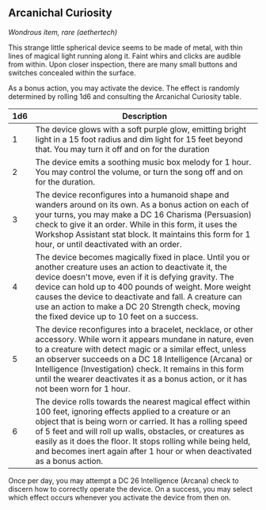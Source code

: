 ## Arcanichal Curiosity
*Wondrous item, rare (aethertech)*

This strange little spherical device seems to be made of metal, with thin lines of magical light running along it. Faint whirs and clicks are audible from within. Upon closer inspection, there are many small buttons and switches concealed within the surface.

As a bonus action, you may activate the device. The effect is randomly determined by rolling 1d6 and consulting the Arcanichal Curiosity table.

| 1d6| Description |
| --- | ------ |
| 1 | The device glows with a soft purple glow, emitting bright light in a 15 foot radius and dim light for 15 feet beyond that. You may turn it off and on for the duration |
| 2 | The device emits a soothing music box melody for 1 hour. You may control the volume, or turn the song off and on for the duration. |
| 3 | The device reconfigures into a humanoid shape and wanders around on its own. As a bonus action on each of your turns, you may make a DC 16 Charisma (Persuasion) check to give it an order. While in this form, it uses the Workshop Assistant stat block. It maintains this form for 1 hour, or until deactivated with an order. |
| 4 | The device becomes magically fixed in place. Until you or another creature uses an action to deactivate it, the device doesn't move, even if it is defying gravity. The device can hold up to 400 pounds of weight. More weight causes the device to deactivate and fall. A creature can use an action to make a DC 20 Strength check, moving the fixed device up to 10 feet on a success. |
| 5 | The device reconfigures into a bracelet, necklace, or other accessory. While worn it appears mundane in nature, even to a creature with detect magic or a similar effect, unless an observer succeeds on a DC 18 Intelligence (Arcana) or Intelligence (Investigation) check. It remains in this form until the wearer deactivates it as a bonus action, or it has not been worn for 1 hour. |
| 6 | The device rolls towards the nearest magical effect within 100 feet, ignoring effects applied to a creature or an object that is being worn or carried. It has a rolling speed of 5 feet and will roll up walls, obstacles, or creatures as easily as it does the floor. It stops rolling while being held, and becomes inert again after 1 hour or when deactivated as a bonus action. |

Once per day, you may attempt a DC 26 Intelligence (Arcana) check to discern how to correctly operate the device. On a success, you may select which effect occurs whenever you activate the device from then on.
